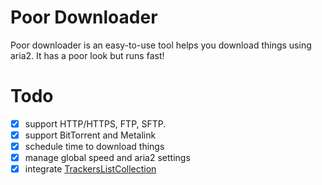 # Poor Downloader
Poor downloader is an easy-to-use tool helps you download things using aria2. It has a poor look but runs fast!

# Todo
 - [x] support HTTP/HTTPS, FTP, SFTP.
 - [x] support BitTorrent and Metalink
 - [x] schedule time to download things
 - [x] manage global speed and aria2 settings
 - [x] integrate [TrackersListCollection](https://github.com/XIU2/TrackersListCollection)
